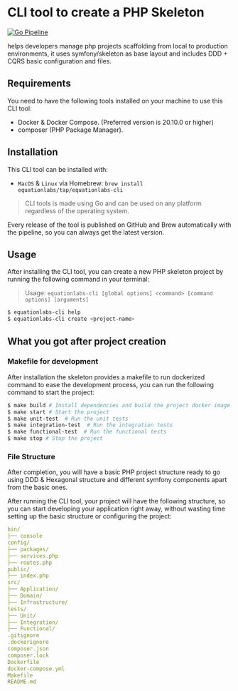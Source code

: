 # CLI tool to create a PHP Skeleton

[![Go Pipeline](https://github.com/Equation-Labs-I-O/eqlabs-tools-php-skeleton-creator/actions/workflows/go_releaser.yaml/badge.svg)](https://github.com/Equation-Labs-I-O/eqlabs-tools-php-skeleton-creator/actions/workflows/go_releaser.yaml)

helps developers manage php projects scaffolding from local to production environments, it uses symfony/skeleton as base layout and includes DDD + CQRS basic configuration and files.


## Requirements
You need to have the following tools installed on your machine to use this CLI tool:

- Docker & Docker Compose. (Preferred version is 20.10.0 or higher)
- composer (PHP Package Manager).

## Installation
This CLI tool can be installed with:

- `MacOS` & `Linux` via Homebrew: `brew install equationlabs/tap/equationlabs-cli`

> CLI tools is made using Go and can be used on any platform regardless of the operating system.

Every release of the tool is published on GitHub and Brew automatically with the pipeline, so you can always get the latest version.

## Usage
After installing the CLI tool, you can create a new PHP skeleton project by running the following command in your terminal:

> Usage: `equationlabs-cli [global options] <command> [command options] [arguments]`

```bash
$ equationlabs-cli help
$ equationlabs-cli create <project-name>
```


## What you got after project creation

### Makefile for development

After installation the skeleton provides a makefile to run dockerized command to ease the development process, you can run the following command to start the project:

```bash
$ make build # Install dependencies and build the project docker image
$ make start # Start the project
$ make unit-test  # Run the unit tests
$ make integration-test  # Run the integration tests
$ make functional-test  # Run the functional tests
$ make stop # Stop the project
```

### File Structure 
After completion, you will have a basic PHP project structure ready to go using DDD & Hexagonal structure and different symfony components apart from the basic ones.

After running the CLI tool, your project will have the following structure, so you can start developing your application right away, without wasting time setting up the basic structure or configuring the project:

```yaml
bin/
├── console
config/
├── packages/
├── services.php
├── routes.php
public/
├── index.php
src/
├── Application/
├── Domain/
├── Infrastructure/
tests/
├── Unit/
├── Integration/
├── Functional/
.gitignore
.dockerignore
composer.json
composer.lock
Dockerfile
docker-compose.yml
Makefile
README.md
```
